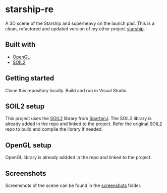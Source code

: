 # starship-re
A 3D scene of the Starship and superheavy on the launch pad. This is a clean, refactored and updated version of my other project [starship](https://github.com/kanissh/starship).

<!--![home](screenshots/9.png)-->

## Built with
- [OpenGL](https://www.opengl.org/)
- [SOIL2](https://github.com/SpartanJ/SOIL2)

## Getting started
Clone this repository locally. Build and run in Visual Studio.

## SOIL2 setup
This project uses the [SOIL2](https://github.com/SpartanJ/SOIL2) library from [SpartanJ](https://github.com/SpartanJ/). The SOIL2 library is already added in the repo and linked to the project. Refer the original SOIL2 repo to build and compile the library if needed.

## OpenGL setup
OpenGL library is already addded in the repo and linked to the project.

## Screenshots
Screenshots of the scene can be found in the [screenshots](/screenshots) folder.
